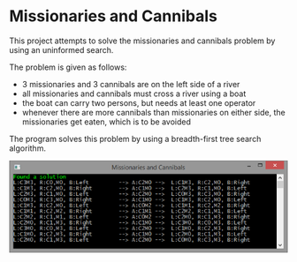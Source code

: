 # Missionaries and Cannibals

This project attempts to solve the missionaries and cannibals problem by using an uninformed search.

The problem is given as follows:

* 3 missionaries and 3 cannibals are on the left side of a river
* all missionaries and cannibals must cross a river using a boat
* the boat can carry two persons, but needs at least one operator
* whenever there are more cannibals than missionaries on either side, the missionaries get eaten, which is to be avoided

The program solves this problem by using a breadth-first tree search algorithm.

![Screenshot of the program solving the missionaries and cannibals problem](screenshot.png?raw=true "Screenshot of the program solving the missionaries and cannibals problem")
